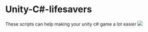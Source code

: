 # Unity-C#-lifesavers
These scripts can help making your unity c# game a lot easier
![](https://github.com/Unity-C--lifesavers/yes-thank-you.gif)
